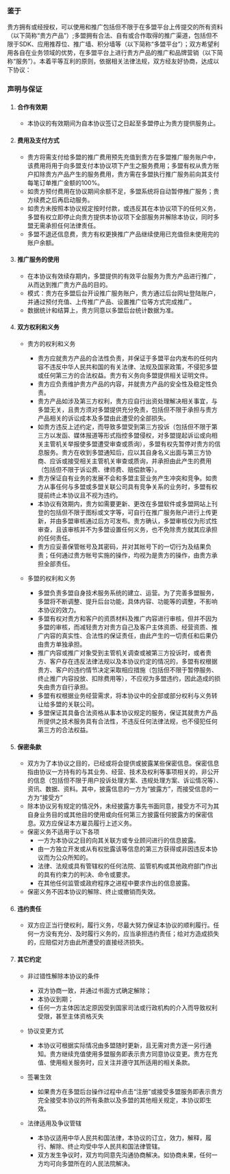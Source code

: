 ### 鉴于

贵方拥有或经授权，可以使用和推广包括但不限于在多盟平台上传提交的所有资料（以下简称“贵方产品”）;多盟拥有合法、自有或合作取得的推广渠道，包括但不限于SDK、应用推荐位、推广墙、积分墙等（以下简称“多盟平台”）；双方希望利用各自在业务领域的优势，在多盟平台上进行贵方产品的推广和品牌营销（以下简称“服务”）。本着平等互利的原则，依据相关法律法规，双方经友好协商，达成以下协议：

### 声明与保证

1. #### 合作有效期

   * 本协议的有效期间为自本协议签订之日起至多盟停止为贵方提供服务止。
2. #### 费用及支付方式

   * 贵方将需支付给多盟的推广费用预先充值到贵方在多盟推广服务账户中，该费用将用于向多盟支付本协议项下产生之服务费用；多盟有权从贵方账户扣除贵方产品产生的服务费用，贵方需在多盟执行推广服务前向其支付每笔订单推广金额的100%。
   * 如贵方预付费用在协议期间余额不足，多盟系统将自动暂停推广服务；贵方续费之后再启动服务。
   * 如贵方未按照本协议规定按时付款，或违反其在本协议项下的任何义务，多盟有权立即停止向贵方提供本协议项下全部服务并解除本协议，同时多盟无需承担任何法律责任。
   * 多盟不退还信息费，贵方有权更换推广产品继续使用已充值但未使用完的账户余额。
3. #### 推广服务的使用

   * 在本协议有效续存期内，多盟提供的有效平台服务为贵方产品进行推广，从而达到推广贵方产品的目的。
   * 模式：贵方在多盟后台开设推广服务账户，贵方通过后台网址登陆账户，并通过预付充值、上传推广产品、设置推广位等方式完成推广。
   * 数据统计和结算上，贵方同意以多盟后台统计数据为准。
4. #### 双方权利和义务

   * 贵方的权利和义务

     * 贵方应就贵方产品的合法性负责，并保证于多盟平台内发布的任何内容不违反中华人民共和国的有关法律、法规及国家政策，不侵犯多盟或任何第三方的合法权益。贵方有义务向多盟提供相关证明文件。
     * 贵方应负责维护贵方产品的内容，并就贵方产品的安全性及稳定性负责。
     * 贵方产品如涉及第三方权利，贵方应自行出资处理解决相关事宜，与多盟无关，且贵方须对多盟提供充分免责，包括但不限于承担与贵方产品相关的诉讼成本及多盟由此遭受的全部损失。
     * 如贵方违反上述约定，而导致多盟受到第三方投诉（包括但不限于第三方以发函、媒体报道等形式指控多盟侵权，对多盟提起诉讼或向相关主管机关举报使多盟遭受审查或质询），多盟有权先暂停对贵方的信息服务。贵方在收到多盟通知后，应以其自身名义出面与第三方协商、应诉或接受相关主管机关审查或质询，并承担由此产生的费用（包括但不限于诉讼费、律师费、赔偿款等）。
     * 贵方保证自有业务的发展不会和多盟主营业务产生冲突和竞争。如贵方从事任何与多盟或多盟关联公司具有竞争关系的业务时，多盟有权提前终止本协议且不视为违约。
     * 本协议有效期内，贵方如需要更新、更改在多盟软件或多盟网站上刊登的包括但不限于图标或文字等，可自行在推广服务账户进行上传更新，并由多盟审核通过后方可发布。贵方确认，多盟审核仅为形式性审查，且该审核并不为多盟设置任何义务，也不免除贵方就其应承担的任何责任。
     * 贵方应妥善保管帐号及其密码，并对其帐号下的一切行为及结果负责；任何通过贵方帐号实施的操作，均视为是贵方的操作，由贵方承担全部责任。

   * 多盟的权利和义务

     * 多盟负责多盟自身技术服务系统的建立、运营。为了完善多盟服务，多盟将不断调整、提升后台功能，具体内容、功能等的调整，不影响本协议的效力。
     * 多盟有权对贵方和客户的资质材料及推广内容进行审核，但并不因为多盟的审核，而减轻贵方对贵方自己及客户主体资质、经营资质、推广内容的真实性、合法性的保证责任，由此产生的一切责任和后果仍由贵方单独承担。
     * 推广内容或推广对象受到主管机关调查或被第三方投诉时，或者贵方、客户存在违反法律法规以及本协议约定的情况的，多盟有权根据贵方、客户的违约情节决定采取相应措施（包括但不限于暂停服务、终止推广内容投放、扣除费用等），不应视为多盟违约，因此造成的损失由贵方自行承担。
     * 多盟有权根据业务经营需求，将本协议中的全部或部分权利与义务转让给多盟的关联公司。
     * 多盟保证其具备合法资格从事本协议规定的服务，保证其就贵方产品所提供之技术服务具有合法性，不违反任何法律法规，也不侵犯任何第三方的合法权益。
5. #### 保密条款

   * 双方为了本协议之目的，已经或将会提供或披露某些保密信息。保密信息指由协议一方持有的与其业务、经营、技术及权利等事项相关的，非公开的信息（包括但不限于用户投诉处理方案、违规处理方案、诉讼情况等）、资讯、数据、资料。其中，披露信息的一方为“披露方”，而接受信息的一方为“接受方”
   * 除本协议另有规定的情况外，未经披露方事先书面同意，接受方不可为其自身业务目的或其他目的使用或向任何第三方披露任何披露方的保密信息。双方应保证本方雇员履行上述义务。
   * 保密义务不适用于以下各项
     * 一方为本协议之目的向其关联方或专业顾问进行的信息披露。
     * 由一方独立开发或从有权批露该等信息的第三方获得或非因违反本协议而为公众所知的。
     * 法律、法规或具有管辖权的任何法院、监管机构或其他政府部门作出的具有约束力的判决、命令或要求。
     * 在其他任何监管或政府程序之进程中要求作出的信息披露。
   * 保密义务不因本协议的解除、终止或撤销而失效。
6. #### 违约责任

   * 双方应正当行使权利，履行义务，尽最大努力保证本协议的顺利履行。任何一方没有充分、及时履行义务的，应当承担违约责任；给对方造成损失的，应赔偿对方由此所遭受的直接经济损失。
7. #### 其它约定

   * 非过错性解除本协议的条件

     * 双方协商一致，并通过书面方式确定解除；
     * 本协议到期；
     * 任何一方主体因法定原因受到国家司法或行政机构的介入而导致权利受限，甚至主体资格灭失

   * 协议变更方式

     * 本协议可根据实际情况由多盟随时更新，且无需对贵方逐一另行通知。贵方继续充值使用多盟服务即表示贵方同意协议变更。贵方在充值、使用相关服务时，应关注并遵守其所适用的相关条款。

   * 签署生效

     * 如果贵方在多盟后台操作过程中点击“注册”或接受多盟服务即表示贵方完全接受本协议的所有条款以及多盟的其他相关规定，本协议即生效。

   * 法律适用及争议管辖

     * 本协议适用中华人民共和国法律，本协议的订立，效力，解释，履行、解除、终止均受中华人民共和国法律管辖。
     * 双方发生争议时，双方均同意先沟通协商解决。如协商未果，任何一方均可向多盟所在的人民法院解决。



